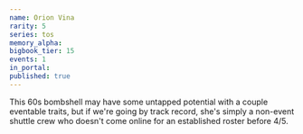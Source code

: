 ```yaml
---
name: Orion Vina
rarity: 5
series: tos
memory_alpha:
bigbook_tier: 15
events: 1
in_portal:
published: true
---
```


This 60s bombshell may have some untapped potential with a couple eventable traits, but if we're going by track record, she's simply a non-event shuttle crew who doesn't come online for an established roster before 4/5.
